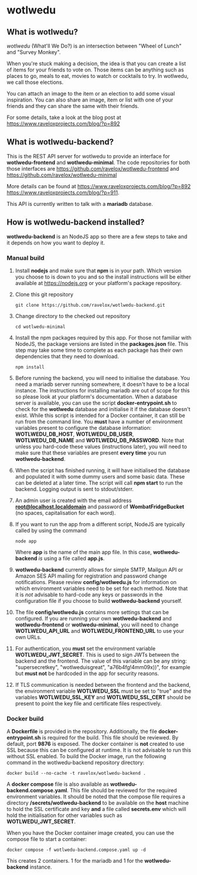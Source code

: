 # wotlwedu

## What is wotlwedu?

*wotlwedu* (What'll We Do?) is an intersection between "Wheel of Lunch" and "Survey Monkey".

When you're stuck making a decision, the idea is that you can create a list of items for your friends to vote on. Those items can be anything such as places to go, meals to eat, movies to watch or cocktails to try.
In wotlwedu, we call those elections. 

You can attach an image to the item or an election to add some visual inspiration.
You can also share an image, item or list with one of your friends and they can share the same with their friends.

For some details, take a look at the blog post at https://www.raveloxprojects.com/blog/?p=892

## What is wotlwedu-backend?

This is the REST API server for wotlwedu to provide an interface for **wotlwedu-frontend** and **wotlwedu-minimal**. The code repositories for both those interfaces are https://github.com/ravelox/wotlwedu-frontend and https://github.com/ravelox/wotlwedu-minimal

More details can be found at https://www.raveloxprojects.com/blog/?p=892 https://www.raveloxprojects.com/blog/?p=911.

This API is currently written to talk with a **mariadb** database.

## How is wotlwedu-backend installed?

**wotlwedu-backend** is an NodeJS app so there are a few steps to take and it depends on how you want to deploy it.

### Manual build
1. Install **nodejs** and make sure that **npm** is in your path. Which version you choose to is down to you and so the install instructions will be either available at https://nodejs.org or your platform's package repository.
  
2. Clone this git repository

    `git clone https://github.com/ravelox/wotlwedu-backend.git`

3. Change directory to the checked out repository

    `cd wotlwedu-minimal`

4.  Install the npm packages required by this app. For those not familiar with NodeJS, the package versions are listed in the **packages.json** file. This step may take some time to complete as each package has their own dependencies that they need to download.

    `npm install`

5. Before running the backend, you will need to initialise the database. You need a mariadb server running somewhere, it doesn't have to be a local instance. The instructions for installing mariadb are out of scope for this so please look at your platform's documentation. When a database server is available, you can use the script **docker-entrypoint.sh** to check for the **wotlwedu** database and initialise it if the database doesn't exist. While this script is intended for a Docker container, it can still be run from the command line. You **must** have a number of environment variables present to configure the database information: **WOTLWEDU_DB_HOST**, **WOTLWEDU_DB_USER**, **WOTLWEDU_DB_NAME** and **WOTLWEDU_DB_PASSWORD**. Note that unless you hard-code these values (instructions later), you will need to make sure that these variables are present **every time** you run **wotlwedu-backend**.
6. When the script has finished running, it will have initialised the database and populated it with some dummy users and some basic data. These can be deleted at a later time. The script will call **npm start** to run the backend. Logging output is sent to stdout/stderr.
7. An admin user is created with the email address **root@localhost.localdomain** and password of **WombatFridgeBucket** (no spaces, capitalisation for each word).
8. If you want to run the app from a different script, NodeJS are typically called by using the command

    `node app`
   
   Where **app** is the name of the main app file. In this case, **wotlwedu-backend** *is* using a file called **app.js**.
10. **wotlwedu-backend** currently allows for simple SMTP, Mailgun API or Amazon SES API mailing for registration and password change notifications. Please review **config/wotlwedu.js** for information on which environment variables need to be set for each method. Note that it is *not* advisable to hard-code any keys or passwords in the configuration file if you choose to build **wotlwedu-backend** yourself.
11. The file **config/wotlwedu.js** contains more settings that can be configured. If you are running your own **wotlwedu-backend** and **wotlwedu-frontend** or **wotlwedu-minimal**, you will need to change **WOTLWEDU_API_URL** and **WOTLWEDU_FRONTEND_URL** to use your own URLs.
12. For authentication, you **must** set the environment variable **WOTLWEDU_JWT_SECRET**. This is used to sign JWTs between the backend and the frontend. The value of this variable can be any string: "supersecretkey", "wotlweduisgreat", "a76b4fg!4mm09x))", for example but **must not** be hardcoded in the app for security reasons.
13. If TLS communication is needed between the frontend and the backend, the environment variable **WOTLWEDU_SSL** must be set to "true" and the variables **WOTLWEDU_SSL_KEY** and **WOTLWEDU_SSL_CERT** should be present to point the key file and certificate files respectively.
   

### Docker build ###
A **Dockerfile** is provided in the repository. Additionally, the file **docker-entrypoint.sh** is required for the build. This file should be reviewed. By default, port **9876** is exposed. The docker container is **not** created to use SSL because this can be configured at runtime. It is not advisable to run this without SSL enabled.
To build the Docker image, run the following command in the wotlwedu-backend repository directory:

`docker build --no-cache -t ravelox/wotlwedu-backend .`

A **docker compose** file is also available as **wotlwedu-backend.compose.yaml**. This file should be reviewed for the required environment variables. It should be noted that the compose file requires a directory **/secrets/wotlwedu-backend** to be available on the **host** machine to hold the SSL certificate and key **and** a file called **secrets.env** which will hold the initialisation for other variables such as **WOTLWEDU_JWT_SECRET**.

When you have the Docker container image created, you can use the compose file to start a container:

`docker compose -f wotlwedu-backend.compose.yaml up -d`

This creates 2 containers. 1 for the mariadb and 1 for the **wotlwedu-backend** instance.

